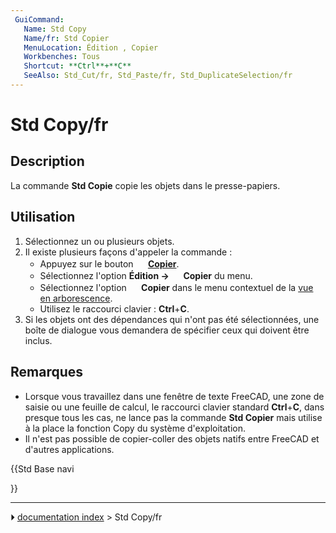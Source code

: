 ```yaml
---
 GuiCommand:
   Name: Std Copy
   Name/fr: Std Copier
   MenuLocation: Édition , Copier
   Workbenches: Tous
   Shortcut: **Ctrl**+**C**
   SeeAlso: Std_Cut/fr, Std_Paste/fr, Std_DuplicateSelection/fr
---
```


# Std Copy/fr

## Description

La commande **Std Copie** copie les objets dans le presse-papiers.



## Utilisation

1.  Sélectionnez un ou plusieurs objets.
2.  Il existe plusieurs façons d\'appeler la commande :
    -   Appuyez sur le bouton **<img src="images/Std_Copy.svg" width=16px> [Copier](Std_Copy/fr.md)**.
    -   Sélectionnez l\'option **Édition → <img src="images/Std_Copy.svg" width=16px> Copier** du menu.
    -   Sélectionnez l\'option **<img src="images/Std_Copy.svg" width=16px> Copier** dans le menu contextuel de la [vue en arborescence](Tree_view/fr.md).
    -   Utilisez le raccourci clavier : **Ctrl**+**C**.
3.  Si les objets ont des dépendances qui n\'ont pas été sélectionnées, une boîte de dialogue vous demandera de spécifier ceux qui doivent être inclus.



## Remarques

-   Lorsque vous travaillez dans une fenêtre de texte FreeCAD, une zone de saisie ou une feuille de calcul, le raccourci clavier standard **Ctrl**+**C**, dans presque tous les cas, ne lance pas la commande **Std Copier** mais utilise à la place la fonction Copy du système d\'exploitation.
-   Il n\'est pas possible de copier-coller des objets natifs entre FreeCAD et d\'autres applications.





{{Std Base navi

}}



---
⏵ [documentation index](../README.md) > Std Copy/fr
